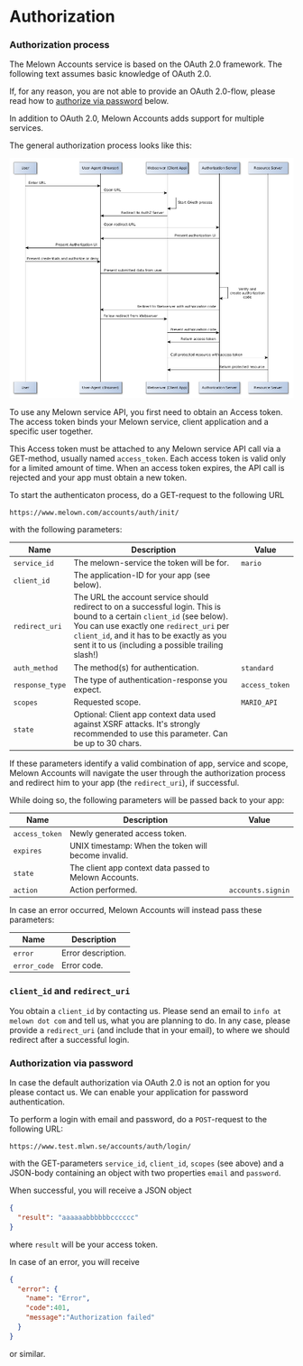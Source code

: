 # Authorization

### Authorization process

The Melown Accounts service is based on the OAuth 2.0 framework.
The following text assumes basic knowledge of OAuth 2.0.

If, for any reason, you are not able to provide an OAuth 2.0-flow, please read
how to [authorize via password](#authorization-via-password) below.

In addition to OAuth 2.0, Melown Accounts adds support for multiple services.

The general authorization process looks like this:

![Authorization process](../img/authorization.png "Authorization process")

To use any Melown service API, you first need to obtain an Access token. The access
token binds your Melown service, client application and a specific user together.

This Access token must be attached to any Melown service API call via a
GET-method, usually named `access_token`. Each access token is valid only for
a limited amount of time. When an access token expires, the API call is rejected
and your app must obtain a new token.

To start the authenticaton process, do a GET-request to the following URL

```
https://www.melown.com/accounts/auth/init/
```

with the following parameters:

|Name           |Description                              |Value |
|---------------|-----------------------------------------|--------|
|`service_id`   |The melown-service the token will be for.|`mario` |
|`client_id`    |The application-ID for your app (see below).||
|`redirect_uri` |The URL the account service should redirect to on a successful login. This is bound to a certain `client_id` (see below). You can use exactly one `redirect_uri` per `client_id`, and it has to be exactly as you sent it to us (including a possible trailing slash!)||
|`auth_method`  |The method(s) for authentication. |`standard` |
|`response_type`|The type of authentication-response you expect.|`access_token` |
|`scopes`       |Requested scope.|`MARIO_API` |
|`state`        |Optional: Client app context data used against XSRF attacks. It's strongly recommended to use this parameter. Can be up to 30 chars.||

If these parameters identify a valid combination of app, service and scope, Melown
Accounts will navigate the user through the authorization process and redirect
him to your app (the `redirect_uri`), if successful.

While doing so, the following parameters will be passed back to your app:

|Name           |Description                              |Value |
|---------------|-----------------------------------------|------|
|`access_token` |Newly generated access token.            ||
|`expires`      |UNIX timestamp: When the token will become invalid.||
|`state`        |The client app context data passed to Melown Accounts.||
|`action`       |Action performed.                        |`accounts.signin`|

In case an error occurred, Melown Accounts will instead pass these parameters:

|Name         |Description        |
|-------------|-------------------|
|`error`      |Error description. |
|`error_code` |Error code.        |

### `client_id` and `redirect_uri`

You obtain a `client_id` by contacting us. Please send an email to `info at melown dot com`
and tell us, what you are planning to do. In any case, please provide a
`redirect_uri` (and include that in your email), to where we should redirect
after a successful login.

### Authorization via password

In case the default authorization via OAuth 2.0 is not an option for you please
contact us. We can enable your application for password authentication.

To perform a login with email and password, do a `POST`-request to the following URL:

```
https://www.test.mlwn.se/accounts/auth/login/
```

with the GET-parameters `service_id`, `client_id`, `scopes` (see above) and a JSON-body
containing an object with two properties `email` and `password`.

When successful, you will receive a JSON object

```json
{
  "result": "aaaaaabbbbbbcccccc"
}
```

where `result` will be your access token.

In case of an error, you will receive

```json
{
  "error": {
    "name": "Error",
    "code":401,
    "message":"Authorization failed"
  }
}
```
or similar.
